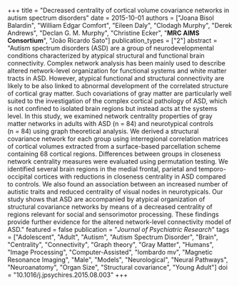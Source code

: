 +++
title = "Decreased centrality of cortical volume covariance networks in autism spectrum disorders"
date = 2015-10-01
authors = ["Joana Bisol Balardin", "William Edgar Comfort", "Eileen Daly", "Clodagh Murphy", "Derek Andrews", "Declan G. M. Murphy", "Christine Ecker", "**MRC AIMS Consortium**", "João Ricardo Sato"]
publication_types = ["2"]
abstract = "Autism spectrum disorders (ASD) are a group of neurodevelopmental conditions characterized by atypical structural and functional brain connectivity. Complex network analysis has been mainly used to describe altered network-level organization for functional systems and white matter tracts in ASD. However, atypical functional and structural connectivity are likely to be also linked to abnormal development of the correlated structure of cortical gray matter. Such covariations of gray matter are particularly well suited to the investigation of the complex cortical pathology of ASD, which is not confined to isolated brain regions but instead acts at the systems level. In this study, we examined network centrality properties of gray matter networks in adults with ASD (n = 84) and neurotypical controls (n = 84) using graph theoretical analysis. We derived a structural covariance network for each group using interregional correlation matrices of cortical volumes extracted from a surface-based parcellation scheme containing 68 cortical regions. Differences between groups in closeness network centrality measures were evaluated using permutation testing. We identified several brain regions in the medial frontal, parietal and temporo-occipital cortices with reductions in closeness centrality in ASD compared to controls. We also found an association between an increased number of autistic traits and reduced centrality of visual nodes in neurotypicals. Our study shows that ASD are accompanied by atypical organization of structural covariance networks by means of a decreased centrality of regions relevant for social and sensorimotor processing. These findings provide further evidence for the altered network-level connectivity model of ASD."
featured = false
publication = "*Journal of Psychiatric Research*"
tags = ["Adolescent", "Adult", "Autism", "Autism Spectrum Disorder", "Brain", "Centrality", "Connectivity", "Graph theory", "Gray Matter", "Humans", "Image Processing", "Computer-Assisted", "lombardo mv", "Magnetic Resonance Imaging", "Male", "Models", "Neurological", "Neural Pathways", "Neuroanatomy", "Organ Size", "Structural covariance", "Young Adult"]
doi = "10.1016/j.jpsychires.2015.08.003"
+++

